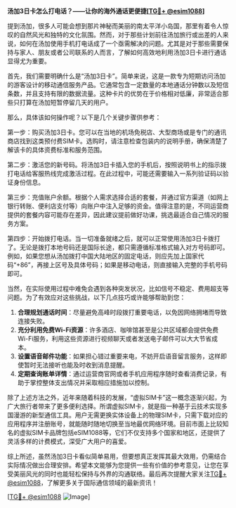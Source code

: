 **汤加3日卡怎么打电话？——让你的海外通话更便捷[[TG💪+ @esim1088](https://t.me/s/esim1088)]**

提到汤加，很多人可能会想到那片神秘而美丽的南太平洋小岛国，那里有着令人惊叹的自然风光和独特的文化氛围。然而，对于那些计划前往汤加旅行或出差的人来说，如何在汤加使用手机打电话成了一个亟需解决的问题。尤其是对于那些需要保持与家人、朋友或者公司联系的人而言，了解如何高效地利用汤加3日卡进行通话显得尤为重要。

首先，我们需要明确什么是“汤加3日卡”。简单来说，这是一款专为短期访问汤加的游客设计的移动通信服务产品。它通常包含一定数量的本地通话分钟数以及短信条数，并且支持有限的数据流量。这种卡片的优势在于价格相对低廉，非常适合那些只打算在汤加短暂停留几天的用户。

那么，具体该如何操作呢？以下是几个关键步骤供参考：

第一步：购买汤加3日卡。您可以在当地的机场免税店、大型商场或是专门的通讯商店找到这类预付费SIM卡。选购时，请注意检查包装内的说明手册，确保清楚了解该卡的具体资费标准和服务范围。

第二步：激活您的新号码。将汤加3日卡插入您的手机后，按照说明书上的指示拨打电话给客服热线完成激活过程。在此过程中，可能还需要输入一系列验证码以验证身份信息。

第三步：充值账户余额。根据个人需求选择合适的套餐，并通过官方渠道（如网上银行转账、便利店支付等）向账户中注入足够的资金。值得注意的是，不同运营商提供的套餐内容可能存在差异，因此建议提前做好功课，挑选最适合自己情况的服务方案。

第四步：开始拨打电话。当一切准备就绪之后，就可以正常使用汤加3日卡拨打了。无论是拨打本地号码还是国际长途，都只需遵循标准格式输入对方号码即可。例如，如果您想从汤加拨打中国大陆地区的固定电话，则应先加上国家代码“+86”，再接上区号及具体号码；如果是移动电话，则直接输入完整的手机号码即可。

当然，在实际使用过程中难免会遇到各种突发状况，比如信号不稳定、费用超支等问题。为了有效应对这些挑战，以下几点技巧或许能够帮助到您：

1. **合理规划通话时间**：尽量避免高峰时段拨打重要电话，以免因网络拥堵而导致连接失败。
2. **充分利用免费Wi-Fi资源**：许多酒店、咖啡馆甚至是公共区域都会提供免费Wi-Fi服务，利用这些资源进行视频聊天或者发送电子邮件可以大大节省成本。
3. **设置语音邮件功能**：如果担心错过重要来电，不妨开启语音留言服务，这样即使暂时无法接听也能及时收到消息提醒。
4. **定期查询账单详情**：通过运营商官网或者手机应用程序随时查看消费记录，有助于掌控整体支出情况并采取相应措施加以控制。

除了上述方法之外，近年来随着科技的发展，“虚拟SIM卡”这一概念逐渐兴起，为广大旅行者带来了更多便利选择。所谓虚拟SIM卡，就是指一种基于云技术实现多国漫游的新型通信工具。用户无需更换实体设备上的物理SIM卡，只需下载对应的应用程序并注册账号，就能随时随地切换至当地最优网络环境。目前市面上比较知名的虚拟SIM卡品牌包括eSIM1088等，它们不仅支持多个国家和地区，还提供了灵活多样的计费模式，深受广大用户的喜爱。

综上所述，虽然汤加3日卡看似简单易用，但要想真正发挥其最大效用，仍需结合实际情况做出合理安排。希望本文能够为您提供一些有价值的参考意见，让您在享受美丽风光的同时也能轻松保持与外界的沟通联络。最后再次提醒大家关注[TG💪+ @esim1088](https://t.me/s/esim1088)，了解更多关于国际通信领域的最新资讯！

[[TG💪+ @esim1088](https://t.me/s/esim1088) ![Image](https://i.postimg.cc/4NQfJmqS/Snipaste-2025-05-13-00-14-12.png)]